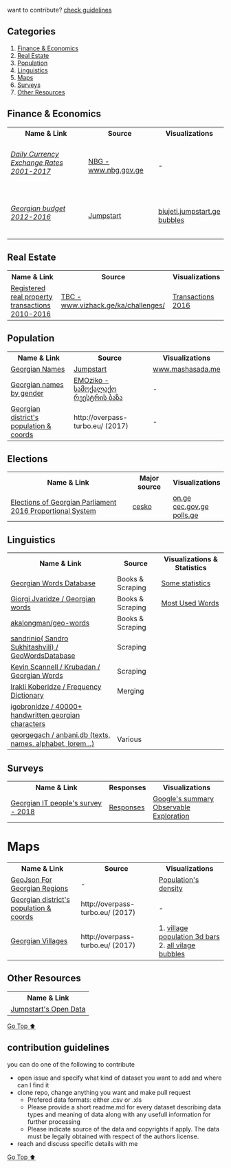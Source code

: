 want to contribute? [check guidelines](#contribution-guidelines)

## Categories
1. [Finance & Economics](#finance--economics)
3. [Real Estate](#real-estate)
2. [Population](#population)
4. [Linguistics](#linguistics)
1. [Maps](#maps)
1. [Surveys](#surveys)
3. [Other Resources](#other-resources)



## Finance & Economics
<table>

 <tr>
   <th>Name & Link </th>
   <th>Source</th>
   <th>Visualizations</th>
 </tr>
 
   <tr>
      <td>
      <h6>
        <a href="/data/exratesyearsgeo.xls">
           Daily Currency Exchange Rates 2001-2017 
         </a>
         </h6>
      </td>
      <td>
         <a href="https://www.nbg.gov.ge/index.php?m=582&lng=geo">
           NBG - www.nbg.gov.ge
         </a>
      </td>
      <td> - </td>
   </tr>
   
   <tr>
      <td>
         <h6> <a href="https://data.world/bumbeishvili/budget-of-georgia-2012-2016">
       Georgian budget 2012-2016 
           </a></h6>
      </td>
      <td>
         <a href="https://jumpstart.ge/">
            Jumpstart
         </a>
      </td>
      <td>
       <a href="http://biujeti.jumpstart.ge/">
            biujeti.jumpstart.ge
         </a> 
         <br>
         <a href="https://bumbeishvili.github.io/georgian-budget-bubble/">bubbles</a>
      </td>
   </tr>
 
</table>
<!-- [Go Top ⬆ ](#categories) -->

## Real Estate
<table>
 <tr>
   <th>Name & Link </th>
   <th>Source</th>
  <th>Visualizations</th>
  
 </tr>
 
   <tr>
      <td>
        <a href="data/RealEstate/RealPropertiesTransactions">Registered real property transactions 2010-2016</a>
      </td>
      <td>
         <a href="https://vizhack.ge/ka/challenges/"> TBC - www.vizhack.ge/ka/challenges/ </a>
      </td>
      <td>
          <a href="https://beta.observablehq.com/@bumbeishvili/realty-property-transactions-in-georgia"> Transactions 2016<a/>
      </td>
   </tr>
</table>
<!-- [Go Top ⬆ ](#categories)-->

## Population
<table>
 <tr>
   <th>Name & Link </th>
   <th>Source</th>
    <th>Visualizations</th>
 </tr>
 
   <tr>
      <td>
        <a href="/data/georgian_names_csv.zip">Georgian Names </a>
      </td>
      <td>
         <a href="https://jumpstart.ge/">
            Jumpstart
         </a>
      </td>
      <td>
         <a href="http://mashasada.me/ka">www.mashasada.me </a> 
      </td>
   </tr>
   <tr>
      <td>
        <a href="https://github.com/EMOziko/Georgian-Names-By-Gender">Georgian names by gender </a>
      </td>
      <td>
       <a href="https://github.com/EMOziko">EMOziko - სამოქალაქო რეესტრის ბაზა </a>
      </td>
      <td>
        -
      </td>
   </tr>
    <tr>
      <td>
        <a href="https://github.com/bumbeishvili/awesome-georgian-datasets/tree/master/data/maps/districtsAndCities">Georgian district's population & coords </a>
      </td>
      <td>
        http://overpass-turbo.eu/ (2017)
      </td>
      <td>
        -
      </td>
   </tr>
    
</table>
<!-- [Go Top ⬆ ](#categories)-->

## Elections

<table>
 <tr>
   <th>Name & Link </th>
   <th>Major source</th>
   <th>Visualizations</th>
  
 </tr>
 
   <tr>
      <td>
        <a href="/data/elections/parliament2016">Elections of Georgian Parliament 2016 Proportional System  </a>
      </td>
      <td>
        <a href="http://cesko.ge/">cesko</a>
      </td>
      <td>
        <a href="https://on.ge/elections/2016/results"> on.ge </a> <br/>
        <a href="http://results20161008.cec.gov.ge/"> cec.gov.ge </a> <br/>
        <a href="http://polls.ge/"> polls.ge </a>
      </td>
 
   </tr>
  
  
</table>
<!-- [Go Top ⬆](#categories)-->




## Linguistics
<table>
 <tr>
   <th>Name & Link </th>
   <th>Source</th>
   <th>Visualizations & Statistics</th>
 </tr>
 
 <tr>
      <td>
        <a href="https://github.com/bumbeishvili/GeoWordsDatabase">Georgian Words Database </a>
      </td>
      <td>
        Books & Scraping
      </td>
      <td>
        <a href="http://bumbeishvili.github.io/GeoWordsDatabase/ "> Some statistics  </a>
      </td>
 </tr>
   
   <tr>
      <td>
        <a href="https://github.com/bumbeishvili/GeoWordsDatabase/tree/master/DifferentDatasets/Scraped">Giorgi Jvaridze / Georgian words </a>
      </td>
      <td>
        Books & Scraping
      </td>
      <td>
        <a href="https://bl.ocks.org/bumbeishvili/raw/9ca6cdcfdd50b36af09c0b9d729a4adb/5668cbad3955e90b8636d184f241adedb63872fc/"> Most Used Words  </a>
      </td>
   </tr>
   
 <tr>
    <td>
        <a href="https://github.com/akalongman/geo-words">akalongman/geo-words</a>
     </td>
     <td>
        Books & Scraping
     </td>
     <td>
         &nbsp;
     </td>
  </tr>
  
   <tr>
    <td>
        <a href="https://github.com/sandrinio1/GeorgianWordsDataBase"> sandrinio( Sandro Sukhitashvili) / GeoWordsDatabase </a>
     </td>
     <td>
         Scraping
     </td>
     <td>
         &nbsp;
     </td>
  </tr>
  
  <tr>
    <td>
        <a href="http://crubadan.org/languages/ka"> Kevin Scannell / Krubadan / Georgian Words </a>
     </td>
     <td>
        Scraping
     </td>
     <td>
         &nbsp;
     </td>
  </tr>
   
   
 <tr>
      <td>
        <a href="https://github.com/irakli97/Frequency_Dictionary_GE_363_202"> Irakli Koberidze / Frequency Dictionary </a>
      </td>
      <td>
        Merging
      </td>
      <td>
        &nbsp;
      </td>
 </tr>
 
  <tr>
      <td>
        <a href="https://github.com/igobronidze/HRS_Training_Data"> igobronidze / 40000+  handwritten georgian characters </a>
      </td>
      <td>
          &nbsp;
      </td>
      <td>
        &nbsp;
      </td>
 </tr>
 
 <tr>
      <td>
        <a href="https://github.com/Anbani/anbani.db"> georgegach / anbani.db (texts, names, alphabet, lorem...)</a>
      </td>
      <td>
          Various
      </td>
      <td>
        &nbsp;
      </td>
 </tr>
 
</table>
<!-- [Go Top ⬆ ](#categories)-->


## Surveys
<table>
 <tr>
   <th>Name & Link </th>
   <th>Responses </th>
   <th>Visualizations</th>
 </tr>
 
   <tr>
      <td>
        <a href="https://goo.gl/forms/QzaIwgeCM4VrwIOx1">Georgian IT people's survey - 2018 </a>
      </td>
      <td>
        <a href="https://docs.google.com/spreadsheets/d/1Qgzi3cjn05ATY0-VjU06Cz3YtFPghjE6v1B7Q_FELNc/edit?usp=forms_web_b#gid=1722625935" >Responses  </a>
      </td>
      <td>
         <a href="https://docs.google.com/forms/d/1q_aXGk7dZTBv6ZICQVgMU7DnkidLM-vDzYBCl2iX1YQ/viewanalytics">Google's summary</a> </br>
        <a href="https://beta.observablehq.com/d/b4735743d739f925">Observable Exploration</a>
      </td>
   </tr>
 
</table>
<!-- [Go Top ⬆ ](#categories)-->


# Maps
<table>
 <tr>
   <th>Name & Link </th>
   <th> Source </th>
   <th>Visualizations</th>
 </tr>
   <tr>
      <td>
        <a href="https://github.com/bumbeishvili/geojson-georgian-regions">GeoJson For Georgian Regions </a>
      </td>
      <td>
        -
      </td>
      <td>
         <a href="https://bumbeishvili.github.io/geo-vis/populationPerRegions/">Population's density</a>
      </td>
   </tr>
   <tr>
      <td>
        <a href="https://github.com/bumbeishvili/awesome-georgian-datasets/tree/master/data/maps/districtsAndCities">Georgian district's population & coords </a>
      </td>
      <td>
        http://overpass-turbo.eu/ (2017)
      </td>
      <td>
        -
      </td>
       <tr>
      <td>
        <a href="https://github.com/bumbeishvili/awesome-georgian-datasets/tree/master/data/maps/villages">Georgian Villages </a>
      </td>
      <td>
        http://overpass-turbo.eu/ (2017)
      </td>
      <td>
          1. <a href="https://bumbeishvili.github.io/geo-vis/populatedAreas/bar.html">village population 3d bars</a> </br>
          2. <a href="https://bumbeishvili.github.io/geo-vis/populatedAreas/index.html">all vilage bubbles</a>
      </td>
   </tr>
</table>
<!-- [Go Top ⬆ ](#categories)-->


## Other Resources
<table>
 <tr>
   <th>Name & Link </th>
 </tr>
 
   <tr>
      <td>
        <a href="https://jumpstart.ge/ka/our-creations/datasets">Jumpstart's Open Data </a>
      </td>
   </tr>
</table>




[Go Top ⬆ ](#categories)

## contribution guidelines
you can do one of the following to contribute
* open issue and specify what kind of dataset you want to add and where can I find it  
* clone repo, change anything you want and make pull request
  * Prefered data formats:  either .csv or .xls 
  * Please provide a short readme.md for every dataset describing data types and meaning of data along with any usefull information for further processing
  * Please indicate source of the data and copyrights if apply. The data must be legally obtained with respect of the authors license.   
* reach and discuss specific details with me   

[Go Top ⬆ ](#categories)

